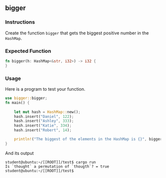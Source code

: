 ## bigger

### Instructions

Create the function `bigger` that gets the biggest positive number in the `HashMap`.

### Expected Function

```rust
fn bigger(h: HashMap<&str, i32>) -> i32 {
}
```

### Usage

Here is a program to test your function.

```rust
use bigger::bigger;
fn main() {
    
    let mut hash = HashMap::new();
    hash.insert("Daniel", 122);
    hash.insert("Ashley", 333);
    hash.insert("Katie", 334);
    hash.insert("Robert", 14);

    println!("The biggest of the elements in the HashMap is {}", bigger(hash));
}
```

And its output

```console
student@ubuntu:~/[[ROOT]]/test$ cargo run
Is `thought` a permutation of `thougth`? = true
student@ubuntu:~/[[ROOT]]/test$
```
